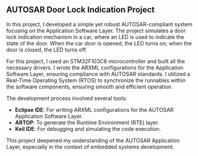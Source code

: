 ## AUTOSAR Door Lock Indication Project

In this project, I developed a simple yet robust AUTOSAR-compliant system focusing on the Application Software Layer. The project simulates a door lock indication mechanism in a car, where an LED is used to indicate the state of the door. When the car door is opened, the LED turns on; when the door is closed, the LED turns off.

For this project, I used an STM32F103C8 microcontroller and built all the necessary drivers. I wrote the ARXML configurations for the Application Software Layer, ensuring compliance with AUTOSAR standards. I utilized a Real-Time Operating System (RTOS) to synchronize the runnables within the software components, ensuring smooth and efficient operation.

The development process involved several tools:
- **Eclipse IDE**: For writing ARXML configurations for the AUTOSAR Application Software Layer.
- **ARTOP**: To generate the Runtime Environment (RTE) layer.
- **Keil IDE**: For debugging and simulating the code execution.

This project deepened my understanding of the AUTOSAR Application Layer, especially in the context of embedded systems development.
